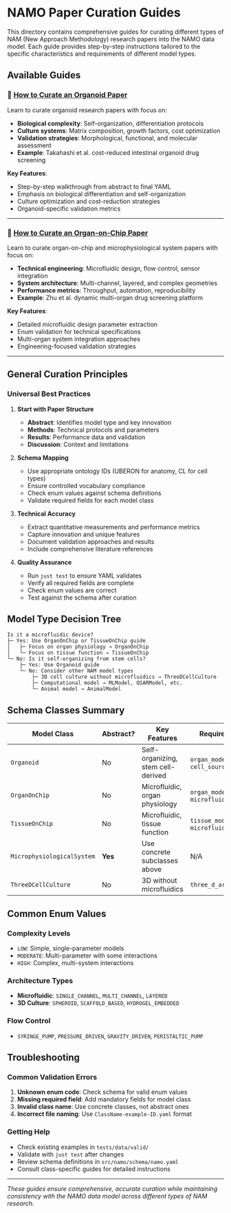 # NAMO Paper Curation Guides

This directory contains comprehensive guides for curating different types of NAM (New Approach Methodology) research papers into the NAMO data model. Each guide provides step-by-step instructions tailored to the specific characteristics and requirements of different model types.

## Available Guides

### 📧 [How to Curate an Organoid Paper](curate-organoid-paper.md)

Learn to curate organoid research papers with focus on:
- **Biological complexity**: Self-organization, differentiation protocols
- **Culture systems**: Matrix composition, growth factors, cost optimization  
- **Validation strategies**: Morphological, functional, and molecular assessment
- **Example**: Takahashi et al. cost-reduced intestinal organoid drug screening

**Key Features**:
- Step-by-step walkthrough from abstract to final YAML
- Emphasis on biological differentiation and self-organization
- Culture optimization and cost-reduction strategies
- Organoid-specific validation metrics

---

### 🔬 [How to Curate an Organ-on-Chip Paper](curate-organ-on-chip-paper.md)

Learn to curate organ-on-chip and microphysiological system papers with focus on:
- **Technical engineering**: Microfluidic design, flow control, sensor integration
- **System architecture**: Multi-channel, layered, and complex geometries
- **Performance metrics**: Throughput, automation, reproducibility
- **Example**: Zhu et al. dynamic multi-organ drug screening platform

**Key Features**:
- Detailed microfluidic design parameter extraction
- Enum validation for technical specifications
- Multi-organ system integration approaches
- Engineering-focused validation strategies

---

## General Curation Principles

### Universal Best Practices

1. **Start with Paper Structure**
   - **Abstract**: Identifies model type and key innovation
   - **Methods**: Technical protocols and parameters  
   - **Results**: Performance data and validation
   - **Discussion**: Context and limitations

2. **Schema Mapping**
   - Use appropriate ontology IDs (UBERON for anatomy, CL for cell types)
   - Ensure controlled vocabulary compliance
   - Check enum values against schema definitions
   - Validate required fields for each model class

3. **Technical Accuracy**
   - Extract quantitative measurements and performance metrics
   - Capture innovation and unique features
   - Document validation approaches and results
   - Include comprehensive literature references

4. **Quality Assurance**
   - Run `just test` to ensure YAML validates
   - Verify all required fields are complete
   - Check enum values are correct
   - Test against the schema after curation

## Model Type Decision Tree

```
Is it a microfluidic device?
├─ Yes: Use OrganOnChip or TissueOnChip guide
│   ├─ Focus on organ physiology → OrganOnChip
│   └─ Focus on tissue function → TissueOnChip
└─ No: Is it self-organizing from stem cells?
    ├─ Yes: Use Organoid guide
    └─ No: Consider other NAM model types
        ├─ 3D cell culture without microfluidics → ThreeDCellCulture
        ├─ Computational model → MLModel, QSARModel, etc.
        └─ Animal model → AnimalModel
```

## Schema Classes Summary

| Model Class | Abstract? | Key Features | Required Fields |
|-------------|-----------|--------------|----------------|
| `Organoid` | No | Self-organizing, stem cell-derived | `organ_modeled`, `cell_source` |
| `OrganOnChip` | No | Microfluidic, organ physiology | `organ_modeled`, `microfluidic_design` |
| `TissueOnChip` | No | Microfluidic, tissue function | `tissue_modeled`, `microfluidic_design` |
| `MicrophysiologicalSystem` | **Yes** | Use concrete subclasses above | N/A |
| `ThreeDCellCulture` | No | 3D without microfluidics | `three_d_architecture` |

## Common Enum Values

### Complexity Levels
- `LOW`: Simple, single-parameter models
- `MODERATE`: Multi-parameter with some interactions  
- `HIGH`: Complex, multi-system interactions

### Architecture Types  
- **Microfluidic**: `SINGLE_CHANNEL`, `MULTI_CHANNEL`, `LAYERED`
- **3D Culture**: `SPHEROID`, `SCAFFOLD_BASED`, `HYDROGEL_EMBEDDED`

### Flow Control
- `SYRINGE_PUMP`, `PRESSURE_DRIVEN`, `GRAVITY_DRIVEN`, `PERISTALTIC_PUMP`

## Troubleshooting

### Common Validation Errors

1. **Unknown enum code**: Check schema for valid enum values
2. **Missing required field**: Add mandatory fields for model class
3. **Invalid class name**: Use concrete classes, not abstract ones
4. **Incorrect file naming**: Use `ClassName-example-ID.yaml` format

### Getting Help

- Check existing examples in `tests/data/valid/`
- Validate with `just test` after changes
- Review schema definitions in `src/namo/schema/namo.yaml`
- Consult class-specific guides for detailed instructions

---

*These guides ensure comprehensive, accurate curation while maintaining consistency with the NAMO data model across different types of NAM research.*